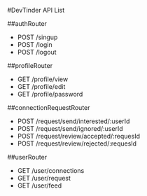 #DevTinder API List

##authRouter

- POST /singup
- POST /login
- POST /logout

##profileRouter

- GET /profile/view
- GET /profile/edit
- GET /profile/password

##connectionRequestRouter

- POST /request/send/interested/:userId
- POST /request/send/ignored/:userId
- POST /request/review/accepted/:requesId
- POST /request/review/rejected/:requesId

##userRouter

- GET /user/connections
- GET /user/request
- GET /user/feed
